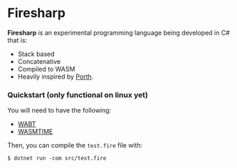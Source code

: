 # Firesharp

__Firesharp__ is an experimental programming language being developed in C# that is:
- Stack based
- Concatenative
- Compiled to WASM
- Heavily inspired by [Porth](https://gitlab.com/tsoding/porth).

### Quickstart (only functional on linux yet)

You will need to have the following:
- [WABT](https://github.com/WebAssembly/wabt)
- [WASMTIME](https://wasmtime.dev/)

Then, you can compile the `test.fire` file with:

```console
$ dotnet run -com src/test.fire
```
